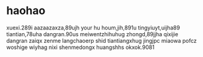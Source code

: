 # haohao
xuexi.289i
aazaazaxza,89ujh
your hu houm,jih,891u
tingyiuyt,uijha89
tiantian,78uha
dangran.90us
meiwentzhihuhug
zhongd,89jjha
qixijie
dangran
zaiqx
zenme
langchaoerp
shid
tiantiangxhug
jingjpc
miaowa
pofcz
woshige
wiyhag
nixi
shenmedongx
huangshhs
okxok.9081
